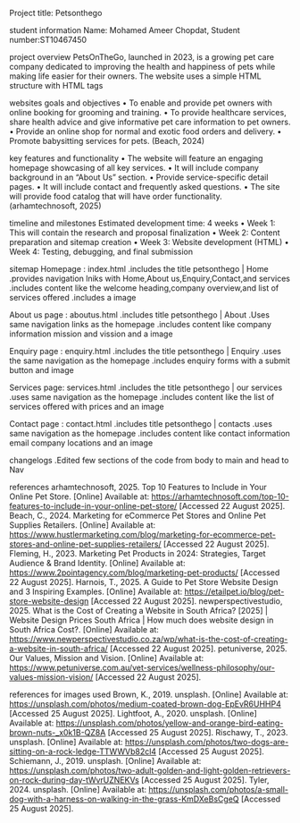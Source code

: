 Project title: Petsonthego

student information
Name: Mohamed Ameer Chopdat, Student number:ST10467450

project overview
PetsOnTheGo, launched in 2023, is a growing pet care company dedicated to improving the health and happiness of pets while making life easier for their owners.
The website uses a simple HTML structure with HTML tags

websites goals and objectives
•	To enable and provide pet owners with online booking for grooming and training.
•	To provide healthcare services, share health advice and give informative pet care information to pet owners. 
•	Provide an online shop for normal and exotic food orders and delivery.
•	Promote babysitting services for pets. (Beach, 2024)

key features and functionality
•	The website will feature an engaging homepage showcasing of all key services.
•	It will include company background in an “About Us” section.
•	Provide service-specific detail pages.
•	It will include contact and frequently asked questions.
•	The site will provide food catalog that will have order functionality. (arhamtechnosoft, 2025)

timeline and milestones
Estimated development time: 4 weeks
•	Week 1: This will contain the research and proposal finalization
•	Week 2: Content preparation and sitemap creation
•	Week 3: Website development (HTML)
•	Week 4: Testing, debugging, and final submission

sitemap
Homepage : index.html
.includes the title petsonthego | Home 
.provides navigation lniks with Home,About us,Enquiry,Contact,and services
.includes content like the welcome heading,company overview,and list of services offered
.includes a image

About us page : aboutus.html
.includes title petsonthego | About
.Uses same navigation links as the homepage
.includes content like company information mission and vission and a image

Enquiry page : enquiry.html
.includes the title petsonthego | Enquiry 
.uses the same navigation as the homepage
.includes enquiry forms with a submit button and image

Services page: services.html
.includes the title petsonthego | our services
.uses same navigation as the homepage
.includes content like the list of services offered with prices and an image

Contact page : contact.html
.includes title petsonthego | contacts
.uses same navigation as the homepage
.includes content like contact information email company locations and an image 

changelogs 
.Edited few sections of the code from body to main and head to Nav

references
arhamtechnosoft, 2025. Top 10 Features to Include in Your Online Pet Store. [Online] 
Available at: https://arhamtechnosoft.com/top-10-features-to-include-in-your-online-pet-store/
[Accessed 22 August 2025].
Beach, C., 2024. Marketing for eCommerce Pet Stores and Online Pet Supplies Retailers. [Online] 
Available at: https://www.hustlermarketing.com/blog/marketing-for-ecommerce-pet-stores-and-online-pet-supplies-retailers/
[Accessed 22 August 2025].
Fleming, H., 2023. Marketing Pet Products in 2024: Strategies, Target Audience & Brand Identity. [Online] 
Available at: https://www.2pointagency.com/blog/marketing-pet-products/
[Accessed 22 August 2025].
Harnois, T., 2025. A Guide to Pet Store Website Design and 3 Inspiring Examples. [Online] 
Available at: https://etailpet.io/blog/pet-store-website-design
[Accessed 22 August 2025].
newperspectivestudio, 2025. What is the Cost of Creating a Website in South Africa? [2025] | Website Design Prices South Africa | How much does website design in South Africa Cost?. [Online] 
Available at: https://www.newperspectivestudio.co.za/wp/what-is-the-cost-of-creating-a-website-in-south-africa/
[Accessed 22 August 2025].
petuniverse, 2025. Our Values, Mission and Vision. [Online] 
Available at: https://www.petuniverse.com.au/vet-services/wellness-philosophy/our-values-mission-vision/
[Accessed 22 August 2025].

references for images used
Brown, K., 2019. unsplash. [Online] 
Available at: https://unsplash.com/photos/medium-coated-brown-dog-EpEvR6UHHP4
[Accessed 25 August 2025].
Lightfoot, A., 2020. unsplash. [Online] 
Available at: https://unsplash.com/photos/yellow-and-orange-bird-eating-brown-nuts-_x0k1B-QZ8A
[Accessed 25 August 2025].
Rischawy, T., 2023. unsplash. [Online] 
Available at: https://unsplash.com/photos/two-dogs-are-sitting-on-a-rock-ledge-TTWWVb82cl4
[Accessed 25 August 2025].
Schiemann, J., 2019. unsplash. [Online] 
Available at: https://unsplash.com/photos/two-adult-golden-and-light-golden-retrievers-on-rock-during-day-tWvrUZNEKVs
[Accessed 25 August 2025].
Tyler, 2024. unsplash. [Online] 
Available at: https://unsplash.com/photos/a-small-dog-with-a-harness-on-walking-in-the-grass-KmDXeBsCgeQ
[Accessed 25 August 2025].








